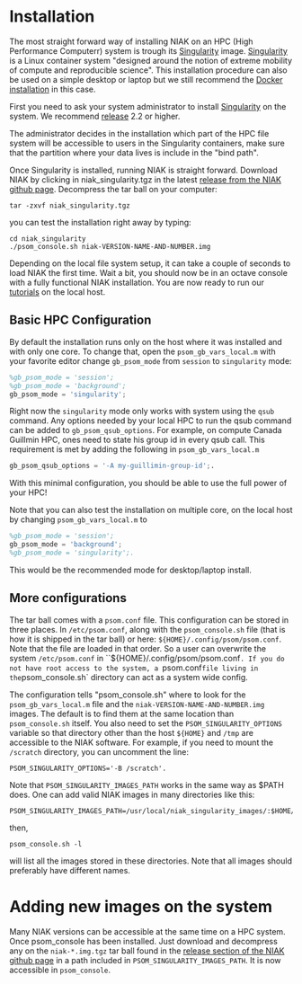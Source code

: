 # Installation
The most straight forward way of installing NIAK on an HPC (High Performance Computerr) system is trough its [Singularity]( http://singularity.lbl.gov/) image. [Singularity]( http://singularity.lbl.gov/) is a Linux container system "designed around the notion of extreme mobility of compute and reproducible science".
This installation procedure can also be used on a simple desktop or laptop but we still recommend the [Docker installation](http://niak.simexp-lab.org/niak_installation.html) in this case.

First you need to ask your system administrator to install [Singularity](http://singularity.lbl.gov/) on the system. We recommend [release](http://singularity.lbl.gov/all-release) 2.2 or higher.

The administrator decides in the installation which part of the HPC file system will be accessible to users in the Singularity containers, make sure that the partition where your data lives is include in the "bind path".

Once Singularity is installed, running NIAK is straight forward. Download NIAK by clicking in niak_singularity.tgz in the latest [release from the NIAK github page](https://github.com/SIMEXP/niak/releases/latest). Decompress the tar ball on your computer:

```
tar -zxvf niak_singularity.tgz
```
you can test the installation right away by typing:

```
cd niak_singularity
./psom_console.sh niak-VERSION-NAME-AND-NUMBER.img
```
Depending on the local file system setup, it can take a couple of seconds to load  NIAK the first time. Wait a bit, you should now be in an octave console with a fully functional NIAK installation.
You are now ready to run our [tutorials](http://niak.simexp-lab.org/niak_tutorials.html) on the local host.

## Basic HPC Configuration
By default the installation runs only on the host where it was installed and with only one core. To change that, open the `psom_gb_vars_local.m` with your favorite editor change `gb_psom_mode` from `session` to `singularity` mode:
```octave
%gb_psom_mode = 'session';
%gb_psom_mode = 'background';
gb_psom_mode = 'singularity';
```
Right now the `singularity` mode only works with system using the `qsub` command. Any options needed by your local HPC to run the qsub command can be added to `gb_psom_qsub_options`. For example, on compute Canada Guillmin HPC, ones need to state his group id in every qsub call. This requirement is met by adding the following in `psom_gb_vars_local.m`
```octave
gb_psom_qsub_options = '-A my-guillimin-group-id';.
```

With this minimal configuration, you should be able to use the full power of your HPC!

Note that you can also test the installation on multiple core, on the local host by changing `psom_gb_vars_local.m` to
```octave
%gb_psom_mode = 'session';
gb_psom_mode = 'background';
%gb_psom_mode = 'singularity';.
```

This would be the recommended mode for desktop/laptop install.

## More configurations
The tar ball comes with a `psom.conf` file. This configuration can be stored in three places. In `/etc/psom.conf`, along with the `psom_console.sh` file (that is how it is shipped in the tar ball) or here: `${HOME}/.config/psom/psom.conf`. Note that the file are loaded in that order. So a user can overwrite the system `/etc/psom.conf` in ``${HOME}/.config/psom/psom.conf`. If you do not have root access to the system, a `psom.conf` file living in the `psom_console.sh` directory can act as a system wide config.

The configuration tells "psom_console.sh" where to look for the `psom_gb_vars_local.m` file and the `niak-VERSION-NAME-AND-NUMBER.img` images. The default is to find them at the same location than `psom_console.sh` itself. You also need to set the `PSOM_SINGULARITY_OPTIONS` variable so that directory other than the host `${HOME}` and `/tmp` are accessible to the NIAK software. For example, if you need to mount the `/scratch` directory, you can uncomment the line:
```
PSOM_SINGULARITY_OPTIONS='-B /scratch'.
```  

Note that `PSOM_SINGULARITY_IMAGES_PATH` works in the same way as $PATH does. One can add valid NIAK images in many directories like this:
```
PSOM_SINGULARITY_IMAGES_PATH=/usr/local/niak_singularity_images/:$HOME/my_niak_images
```
 then,
```
psom_console.sh -l
```
will list all the images stored in these directories. Note that all images should preferably have different names.

# Adding new images on the system

Many NIAK versions can be accessible at the same time on a HPC system. Once psom_console has been installed. Just download and decompress any on the `niak-*.img.tgz` tar ball found in the [release section of the NIAK github page](https://github.com/SIMEXP/niak/releases) in a path included in `PSOM_SINGULARITY_IMAGES_PATH`. It is now accessible in `psom_console`.
